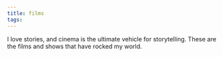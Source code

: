 ```yaml
---
title: films
tags:
---
```

I love stories, and cinema is the ultimate vehicle for storytelling. These are the films and shows that have rocked my world.